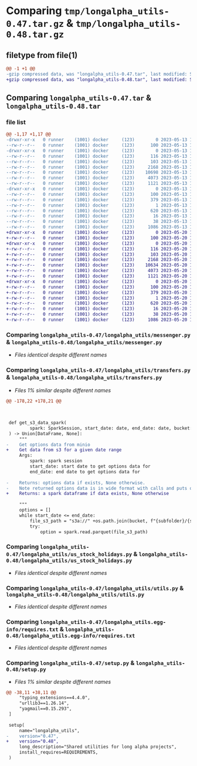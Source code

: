 # Comparing `tmp/longalpha_utils-0.47.tar.gz` & `tmp/longalpha_utils-0.48.tar.gz`

## filetype from file(1)

```diff
@@ -1 +1 @@
-gzip compressed data, was "longalpha_utils-0.47.tar", last modified: Sat May 13 17:37:32 2023, max compression
+gzip compressed data, was "longalpha_utils-0.48.tar", last modified: Sat May 20 19:58:30 2023, max compression
```

## Comparing `longalpha_utils-0.47.tar` & `longalpha_utils-0.48.tar`

### file list

```diff
@@ -1,17 +1,17 @@
-drwxr-xr-x   0 runner    (1001) docker     (123)        0 2023-05-13 17:37:32.495860 longalpha_utils-0.47/
--rw-r--r--   0 runner    (1001) docker     (123)      100 2023-05-13 17:37:32.495860 longalpha_utils-0.47/PKG-INFO
-drwxr-xr-x   0 runner    (1001) docker     (123)        0 2023-05-13 17:37:32.491860 longalpha_utils-0.47/longalpha_utils/
--rw-r--r--   0 runner    (1001) docker     (123)      116 2023-05-13 17:37:19.000000 longalpha_utils-0.47/longalpha_utils/__init__.py
--rw-r--r--   0 runner    (1001) docker     (123)      103 2023-05-13 17:37:19.000000 longalpha_utils-0.47/longalpha_utils/constants.py
--rw-r--r--   0 runner    (1001) docker     (123)     2168 2023-05-13 17:37:19.000000 longalpha_utils-0.47/longalpha_utils/messenger.py
--rw-r--r--   0 runner    (1001) docker     (123)    10698 2023-05-13 17:37:19.000000 longalpha_utils-0.47/longalpha_utils/transfers.py
--rw-r--r--   0 runner    (1001) docker     (123)     4073 2023-05-13 17:37:19.000000 longalpha_utils-0.47/longalpha_utils/us_stock_holidays.py
--rw-r--r--   0 runner    (1001) docker     (123)     1121 2023-05-13 17:37:19.000000 longalpha_utils-0.47/longalpha_utils/utils.py
-drwxr-xr-x   0 runner    (1001) docker     (123)        0 2023-05-13 17:37:32.495860 longalpha_utils-0.47/longalpha_utils.egg-info/
--rw-r--r--   0 runner    (1001) docker     (123)      100 2023-05-13 17:37:32.000000 longalpha_utils-0.47/longalpha_utils.egg-info/PKG-INFO
--rw-r--r--   0 runner    (1001) docker     (123)      379 2023-05-13 17:37:32.000000 longalpha_utils-0.47/longalpha_utils.egg-info/SOURCES.txt
--rw-r--r--   0 runner    (1001) docker     (123)        1 2023-05-13 17:37:32.000000 longalpha_utils-0.47/longalpha_utils.egg-info/dependency_links.txt
--rw-r--r--   0 runner    (1001) docker     (123)      620 2023-05-13 17:37:32.000000 longalpha_utils-0.47/longalpha_utils.egg-info/requires.txt
--rw-r--r--   0 runner    (1001) docker     (123)       16 2023-05-13 17:37:32.000000 longalpha_utils-0.47/longalpha_utils.egg-info/top_level.txt
--rw-r--r--   0 runner    (1001) docker     (123)       38 2023-05-13 17:37:32.495860 longalpha_utils-0.47/setup.cfg
--rw-r--r--   0 runner    (1001) docker     (123)     1086 2023-05-13 17:37:19.000000 longalpha_utils-0.47/setup.py
+drwxr-xr-x   0 runner    (1001) docker     (123)        0 2023-05-20 19:58:30.236262 longalpha_utils-0.48/
+-rw-r--r--   0 runner    (1001) docker     (123)      100 2023-05-20 19:58:30.236262 longalpha_utils-0.48/PKG-INFO
+drwxr-xr-x   0 runner    (1001) docker     (123)        0 2023-05-20 19:58:30.236262 longalpha_utils-0.48/longalpha_utils/
+-rw-r--r--   0 runner    (1001) docker     (123)      116 2023-05-20 19:58:16.000000 longalpha_utils-0.48/longalpha_utils/__init__.py
+-rw-r--r--   0 runner    (1001) docker     (123)      103 2023-05-20 19:58:16.000000 longalpha_utils-0.48/longalpha_utils/constants.py
+-rw-r--r--   0 runner    (1001) docker     (123)     2168 2023-05-20 19:58:16.000000 longalpha_utils-0.48/longalpha_utils/messenger.py
+-rw-r--r--   0 runner    (1001) docker     (123)    10634 2023-05-20 19:58:16.000000 longalpha_utils-0.48/longalpha_utils/transfers.py
+-rw-r--r--   0 runner    (1001) docker     (123)     4073 2023-05-20 19:58:16.000000 longalpha_utils-0.48/longalpha_utils/us_stock_holidays.py
+-rw-r--r--   0 runner    (1001) docker     (123)     1121 2023-05-20 19:58:16.000000 longalpha_utils-0.48/longalpha_utils/utils.py
+drwxr-xr-x   0 runner    (1001) docker     (123)        0 2023-05-20 19:58:30.236262 longalpha_utils-0.48/longalpha_utils.egg-info/
+-rw-r--r--   0 runner    (1001) docker     (123)      100 2023-05-20 19:58:30.000000 longalpha_utils-0.48/longalpha_utils.egg-info/PKG-INFO
+-rw-r--r--   0 runner    (1001) docker     (123)      379 2023-05-20 19:58:30.000000 longalpha_utils-0.48/longalpha_utils.egg-info/SOURCES.txt
+-rw-r--r--   0 runner    (1001) docker     (123)        1 2023-05-20 19:58:30.000000 longalpha_utils-0.48/longalpha_utils.egg-info/dependency_links.txt
+-rw-r--r--   0 runner    (1001) docker     (123)      620 2023-05-20 19:58:30.000000 longalpha_utils-0.48/longalpha_utils.egg-info/requires.txt
+-rw-r--r--   0 runner    (1001) docker     (123)       16 2023-05-20 19:58:30.000000 longalpha_utils-0.48/longalpha_utils.egg-info/top_level.txt
+-rw-r--r--   0 runner    (1001) docker     (123)       38 2023-05-20 19:58:30.236262 longalpha_utils-0.48/setup.cfg
+-rw-r--r--   0 runner    (1001) docker     (123)     1086 2023-05-20 19:58:16.000000 longalpha_utils-0.48/setup.py
```

### Comparing `longalpha_utils-0.47/longalpha_utils/messenger.py` & `longalpha_utils-0.48/longalpha_utils/messenger.py`

 * *Files identical despite different names*

### Comparing `longalpha_utils-0.47/longalpha_utils/transfers.py` & `longalpha_utils-0.48/longalpha_utils/transfers.py`

 * *Files 1% similar despite different names*

```diff
@@ -178,22 +178,21 @@
 
 
 
 def get_s3_data_spark(
         spark: SparkSession, start_date: date, end_date: date, bucket: str, subfolder: str,
 ) -> Union[DataFrame, None]:
     """
-    Get options data from minio
+    Get data from s3 for a given date range
     Args:
         spark: spark session
         start_date: start date to get options data for
         end_date: end date to get options data for
 
-    Returns: options data if exists, None otherwise.
-    Note returned options data is in wide format with calls and puts on the same row
+    Returns: a spark dataframe if data exists, None otherwise
 
     """
     options = []
     while start_date <= end_date:
         file_s3_path = "s3a://" +os.path.join(bucket, f"{subfolder}/{start_date}.parquet")
         try:
             option = spark.read.parquet(file_s3_path)
```

### Comparing `longalpha_utils-0.47/longalpha_utils/us_stock_holidays.py` & `longalpha_utils-0.48/longalpha_utils/us_stock_holidays.py`

 * *Files identical despite different names*

### Comparing `longalpha_utils-0.47/longalpha_utils/utils.py` & `longalpha_utils-0.48/longalpha_utils/utils.py`

 * *Files identical despite different names*

### Comparing `longalpha_utils-0.47/longalpha_utils.egg-info/requires.txt` & `longalpha_utils-0.48/longalpha_utils.egg-info/requires.txt`

 * *Files identical despite different names*

### Comparing `longalpha_utils-0.47/setup.py` & `longalpha_utils-0.48/setup.py`

 * *Files 1% similar despite different names*

```diff
@@ -38,11 +38,11 @@
     "typing_extensions==4.4.0",
     "urllib3==1.26.14",
     "yagmail==0.15.293",
 ]
 
 setup(
     name="longalpha_utils",
-    version="0.47",
+    version="0.48",
     long_description="Shared utilities for long alpha projects",
     install_requires=REQUIREMENTS,
 )
```

